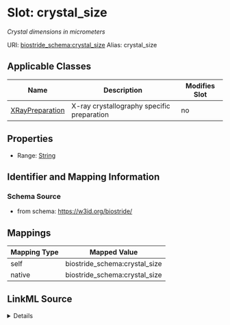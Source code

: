 

# Slot: crystal_size 


_Crystal dimensions in micrometers_





URI: [biostride_schema:crystal_size](https://w3id.org/biostride/schema/crystal_size)
Alias: crystal_size

<!-- no inheritance hierarchy -->





## Applicable Classes

| Name | Description | Modifies Slot |
| --- | --- | --- |
| [XRayPreparation](XRayPreparation.md) | X-ray crystallography specific preparation |  no  |






## Properties

* Range: [String](String.md)




## Identifier and Mapping Information






### Schema Source


* from schema: https://w3id.org/biostride/




## Mappings

| Mapping Type | Mapped Value |
| ---  | ---  |
| self | biostride_schema:crystal_size |
| native | biostride_schema:crystal_size |




## LinkML Source

<details>
```yaml
name: crystal_size
description: Crystal dimensions in micrometers
from_schema: https://w3id.org/biostride/
rank: 1000
alias: crystal_size
owner: XRayPreparation
domain_of:
- XRayPreparation
range: string

```
</details>